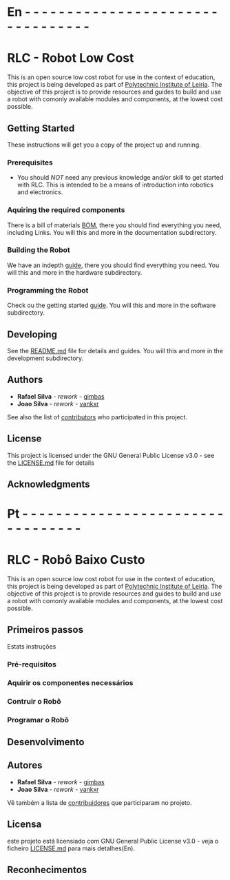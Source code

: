 # En - - - - - - - - - - - - - - - - - - - - - - - - - - - - - - - - -
# RLC - Robot Low Cost

This is an open source low cost robot for use in the context of education, this project is being developed as part of <a href="https://www.ipleiria.pt/home/">Polytechnic Institute of Leiria</a>.
The objective of this project is to provide resources and guides to build and use a robot with comonly available modules and components, at the lowest cost possible.

## Getting Started

These instructions will get you a copy of the project up and running.

### Prerequisites

- You should *NOT* need any previous knowledge and/or skill to get started with RLC. This is intended to be a means of introduction into robotics and electronics.

### Aquiring the required components

There is a bill of materials [BOM](/documentation/bom(en).xlsx), there you should find everything you need, including Links.
You will this and more in the documentation subdirectory.

### Building the Robot

We have an indepth [guide](/hardware/README.md), there you should find everything you need.
You will this and more in the hardware subdirectory.

### Programming the Robot

Check ou the getting started [guide](/software/README.md).
You will this and more in the software subdirectory.

## Developing

See the [README.md](/development/README.md) file for details and guides.
You will this and more in the development subdirectory.

## Authors

* **Rafael Silva** - *rework* - [gimbas](https://github.com/crying-face-emoji)
* **Joao Silva** - *rework* - [vankxr](https://github.com/vankxr)

See also the list of [contributors](https://github.com/gimbas/rlc/graphs/contributors) who participated in this project.

## License

This project is licensed under the GNU General Public License v3.0 - see the [LICENSE.md](LICENSE.md) file for details

## Acknowledgments



# Pt - - - - - - - - - - - - - - - - - - - - - - - - - - - - - - - - -
# RLC - Robô Baixo Custo

This is an open source low cost robot for use in the context of education, this project is being developed as part of <a href="https://www.ipleiria.pt/home/">Polytechnic Institute of Leiria</a>.
The objective of this project is to provide resources and guides to build and use a robot with comonly available modules and components, at the lowest cost possible.

## Primeiros passos

Estats instruções

### Pré-requisitos



### Aquirir os componentes necessários



### Contruir o Robô



### Programar o Robô



## Desenvolvimento



## Autores

* **Rafael Silva** - *rework* - [gimbas](https://github.com/crying-face-emoji)
* **Joao Silva** - *rework* - [vankxr](https://github.com/vankxr)

Vê também a lista de [contribuidores](https://github.com/gimbas/cp2130/graphs/contributors) que participaram no projeto.

## Licensa

este projeto está licensiado com GNU General Public License v3.0 - veja o ficheiro [LICENSE.md](LICENSE.md) para mais detalhes(En).

## Reconhecimentos



